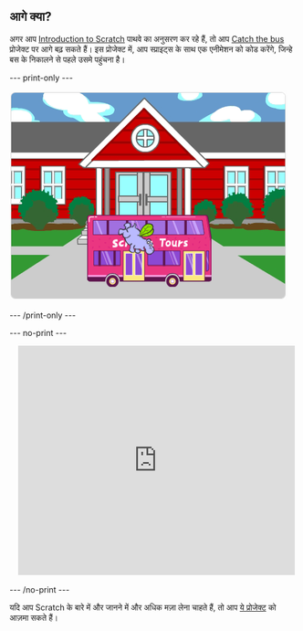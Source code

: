 ## आगे क्या?

अगर आप [Introduction to Scratch](https://projects.raspberrypi.org/hi-IN/pathways/scratch-intro) पाथवे का अनुसरण कर रहे हैं, तो आप [Catch the bus](https://projects.raspberrypi.org/hi-IN/projects/catch-the-bus) प्रोजेक्ट पर आगे बढ़ सकते हैं। इस प्रोजेक्ट में, आप स्प्राइट्स के साथ एक एनीमेशन को कोड करेंगे, जिन्हे बस के निकालने से पहले उसमे पहुंचना है।

--- print-only ---

!['Catch the bus' प्रोजेक्ट।](images/scratch-tour-bus.png)

--- /print-only ---

--- no-print ---

<div class="scratch-preview" style="margin-left: 15px;">
  <iframe allowtransparency="true" width="485" height="402" src="https://scratch.mit.edu/projects/embed/486719199/?autostart=false" frameborder="0"></iframe>
</div>

--- /no-print ---

यदि आप Scratch के बारे में और जानने में और अधिक मज़ा लेना चाहते हैं, तो आप [ये प्रोजेक्ट](https://projects.raspberrypi.org/hi-IN/projects?software%5B%5D=scratch&curriculum%5B%5D=%201) को आज़मा सकते हैं।

